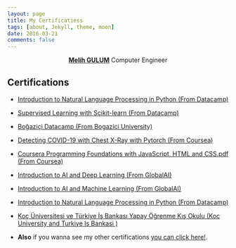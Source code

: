 ```yaml
---
layout: page
title: My Certificatiess
tags: [about, Jekyll, theme, moon]
date: 2016-03-21
comments: false
---
```

    
<center><a href="http://melihstp.github.io/about"><b>Melih GULUM</b></a> Computer Engineer </center>

## Certifications
* <p><a href="https://drive.google.com/file/d/1lCo7B9WrfNgFN5CEKLXLU64cArpouNNt/view?usp=sharing" target="_blank">Introduction to Natural Language Processing in Python (From Datacamp)</a></p>

* <p><a href="https://drive.google.com/file/d/1piyWzLCh4ee0hUUTO8rbPVfiPy9J7deS/view?usp=sharing" target="_blank">Supervised Learning with Scikit-learn (From Datacamp)</a></p>

* <p><a href="https://drive.google.com/file/d/1xBa-kxXdkNNNJytHxCBqWmg_LxTLlNTW/view?usp=sharing" target="_blank">Boğaziçi Datacamp (From Bogazici University)</a></p>

* <p><a href="https://drive.google.com/file/d/1mRL-nJguMdViaAZrLXrvySZ0Q2G4DN97/view?usp=sharing" target="_blank">Detecting COVID-19 with Chest X-Ray with Pytorch (From Coursea)</a></p>

* <p><a href="https://drive.google.com/file/d/1-KCjiSCGFkPNz7sVdTqZtJOZGl2C0L0P/view?usp=sharing" target="_blank">Coursera Programming Foundations with JavaScript, HTML and CSS.pdf (From Coursea)</a></p>

* <p><a href="https://drive.google.com/file/d/15YpBM02M6kme4ph5H_pgXTPsjS9NU2WC/view?usp=sharing" target="_blank">Introduction to AI and Deep Learning (From GlobalAI)</a></p>

* <p><a href="https://github.com/semihstp/semihstp.github.io/files/6475191/GlobalAI_Introduction_to_machine_Learning.pdf" target="_blank">Introduction to AI and Machine Learning (From GlobalAI)</a></p>

* <p><a href="https://drive.google.com/file/d/1s2AfG9giIn2z3KcPveLxaz0g5XhiktaY/view?usp=sharing" target="_blank">Introduction to Natural Language Processing in Python (From Datacamp)</a></p>

* <p><a href="https://drive.google.com/file/d/1yXV9U_wKNqQfhNos97W9t-zE8TZspn0A/view?usp=sharing" target="_blank">Koç Üniversitesi ve Türkiye İş Bankası Yapay Öğrenme Kış Okulu (Koc University and Turkiye Is Bankasi )</a></p>

* <p> <b>Also</b> if you wanna see my other certifications <a href="https://drive.google.com/drive/folders/1V2B3-Go6OB6kiNUDAfZjmy7AuRZG1r8p?usp=sharing" target="_blank">you can click here!</a>.</p>
